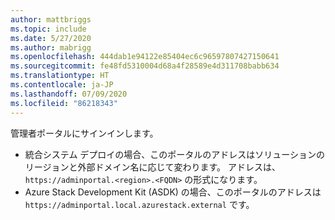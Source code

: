 ```yaml
---
author: mattbriggs
ms.topic: include
ms.date: 5/27/2020
ms.author: mabrigg
ms.openlocfilehash: 444dab1e94122e85404ec6c96597807427150641
ms.sourcegitcommit: fe48fd5310004d68a4f28589e4d311708babb634
ms.translationtype: HT
ms.contentlocale: ja-JP
ms.lasthandoff: 07/09/2020
ms.locfileid: "86218343"
---
```

管理者ポータルにサインインします。

* 統合システム デプロイの場合、このポータルのアドレスはソリューションのリージョンと外部ドメイン名に応じて変わります。 アドレスは、`https://adminportal.<region>.<FQDN>` の形式になります。
* Azure Stack Development Kit (ASDK) の場合、このポータルのアドレスは `https://adminportal.local.azurestack.external` です。
